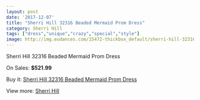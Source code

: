 ```yaml
---
layout: post
date: '2017-12-07'
title: "Sherri Hill 32316 Beaded Mermaid Prom Dress"
category: Sherri Hill
tags: ["dress","unique","crazy","special","style"]
image: http://img.eudances.com/15472-thickbox_default/sherri-hill-32316-beaded-mermaid-prom-dress.jpg
---
```

Sherri Hill 32316 Beaded Mermaid Prom Dress

On Sales: **$521.99**
<a href="https://www.eudances.com/en/sherri-hill/4575-sherri-hill-32316-beaded-mermaid-prom-dress.html"><amp-img layout="responsive" width="600" height="600" src="//img.eudances.com/15472-thickbox_default/sherri-hill-32316-beaded-mermaid-prom-dress.jpg" alt="Sherri Hill 32316 Beaded Mermaid Prom Dress 0" /></a>
<a href="https://www.eudances.com/en/sherri-hill/4575-sherri-hill-32316-beaded-mermaid-prom-dress.html"><amp-img layout="responsive" width="600" height="600" src="//img.eudances.com/15475-thickbox_default/sherri-hill-32316-beaded-mermaid-prom-dress.jpg" alt="Sherri Hill 32316 Beaded Mermaid Prom Dress 1" /></a>
<a href="https://www.eudances.com/en/sherri-hill/4575-sherri-hill-32316-beaded-mermaid-prom-dress.html"><amp-img layout="responsive" width="600" height="600" src="//img.eudances.com/15474-thickbox_default/sherri-hill-32316-beaded-mermaid-prom-dress.jpg" alt="Sherri Hill 32316 Beaded Mermaid Prom Dress 2" /></a>
<a href="https://www.eudances.com/en/sherri-hill/4575-sherri-hill-32316-beaded-mermaid-prom-dress.html"><amp-img layout="responsive" width="600" height="600" src="//img.eudances.com/15473-thickbox_default/sherri-hill-32316-beaded-mermaid-prom-dress.jpg" alt="Sherri Hill 32316 Beaded Mermaid Prom Dress 3" /></a>

Buy it: [Sherri Hill 32316 Beaded Mermaid Prom Dress](https://www.eudances.com/en/sherri-hill/4575-sherri-hill-32316-beaded-mermaid-prom-dress.html "Sherri Hill 32316 Beaded Mermaid Prom Dress")

View more: [Sherri Hill](https://www.eudances.com/en/80-Sherri-Hill "Sherri Hill")